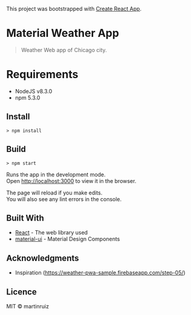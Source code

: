 This project was bootstrapped with [Create React App](https://github.com/facebookincubator/create-react-app).

# Material Weather App
> Weather Web app of Chicago city.

# Requirements
 - NodeJS v8.3.0
 - npm 5.3.0

## Install

```
> npm install
```

## Build
```
> npm start
```

Runs the app in the development mode.<br>
Open [http://localhost:3000](http://localhost:3000) to view it in the browser.

The page will reload if you make edits.<br>
You will also see any lint errors in the console.

## Built With

* [React](https://facebook.github.io/react/) - The web library used
* [material-ui](https://material-ui-1dab0.firebaseapp.com/) - Material Design Components


## Acknowledgments

* Inspiration (https://weather-pwa-sample.firebaseapp.com/step-05/)


## Licence
MIT &copy; martinruiz

